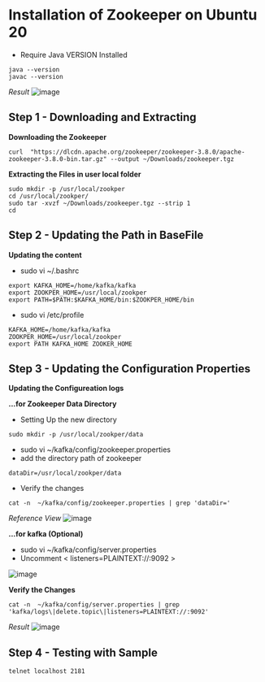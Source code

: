 # Installation of Zookeeper on Ubuntu 20

- Require Java VERSION Installed
```
java --version
javac --version
```
_Result_
![image](https://user-images.githubusercontent.com/111234771/209470734-a10c2052-d78b-4d88-879e-1aa6014b6846.png)


## Step 1 - Downloading and Extracting
**Downloading the Zookeeper**
```
curl  "https://dlcdn.apache.org/zookeeper/zookeeper-3.8.0/apache-zookeeper-3.8.0-bin.tar.gz" --output ~/Downloads/zookeeper.tgz
```
**Extracting the Files in user local folder**
```
sudo mkdir -p /usr/local/zookper
cd /usr/local/zookper/
sudo tar -xvzf ~/Downloads/zookeeper.tgz --strip 1
cd
```

## Step 2 - Updating the Path in BaseFile
**Updating the content**
- sudo vi ~/.bashrc
```
export KAFKA_HOME=/home/kafka/kafka
export ZOOKPER_HOME=/usr/local/zookper
export PATH=$PATH:$KAFKA_HOME/bin:$ZOOKPER_HOME/bin
```

- sudo vi /etc/profile
```
KAFKA_HOME=/home/kafka/kafka
ZOOKPER_HOME=/usr/local/zookper
export PATH KAFKA_HOME ZOOKER_HOME
```
## Step 3 - Updating the Configuration Properties
**Updating the Configureation logs**

**...for Zookeeper Data Directory**
- Setting Up the new directory
```
sudo mkdir -p /usr/local/zookper/data
```
- sudo vi ~/kafka/config/zookeeper.properties
- add the directory path of zookeeper

```
dataDir=/usr/local/zookper/data
```
- Verify the changes
```
cat -n  ~/kafka/config/zookeeper.properties | grep 'dataDir='
```
_Reference View_
![image](https://user-images.githubusercontent.com/111234771/209479325-ffdf0f5e-aef7-4a3d-916b-51054df29b1d.png)


**...for kafka (Optional)**
- sudo vi ~/kafka/config/server.properties
- Uncomment < listeners=PLAINTEXT://:9092 >

![image](https://user-images.githubusercontent.com/111234771/209476861-710afb05-3b31-4d28-a9cf-5c56f2a42ed0.png)


**Verify the Changes**
```
cat -n  ~/kafka/config/server.properties | grep 'kafka/logs\|delete.topic\|listeners=PLAINTEXT://:9092'
```
_Result_
![image](https://user-images.githubusercontent.com/111234771/209477130-2bb008dd-3a5e-431d-ad20-380c34bb26dc.png)


## Step 4 - Testing with Sample

```
telnet localhost 2181
```
